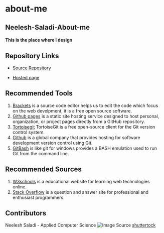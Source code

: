 # about-me
## Neelesh-Saladi-About-me
#### This is the place where I design
## Repository Links
* [Source Repository](https://github.com/neeleshsaladi/about-me/edit/master/README.md)

* [Hosted page]()
## Recommended Tools
1. [Brackets](http://brackets.io/) is a source code editor helps us to edit the code which focus on the web develpment, it is a free open source software. 
2. [Github pages](https://pages.github.com/) is a static site hosting service designed to host personal, organization, or project pages directly from a GitHub repository.
3. [Tortoisegit](https://tortoisegit.org/) TortoiseGit is a free open-source client for the Git version control system.
4. [Github](https://github.com/) is a global company that provides hosting for software development version control using Git.
5. [GitBash](https://git-scm.com/downloads) is like git for windows provides a BASH emulation used to run Git from the command line.
## Recommended Sources
1. [W3schools](https://www.w3schools.com/) is a educational website for learning web technologies online.
2. [Stack Overflow](https://stackoverflow.com/)  is a question and answer site for professional and enthusiast programmers.
## Contributors
Neelesh Saladi - Applied Computer Science
![Image](https://ak7.picdn.net/shutterstock/videos/19708147/thumb/4.jpg)
Source [shuttertock](https://www.shutterstock.com/video/clip-19708147-footage-crowd-partying-dancing-concert-shot-on)
